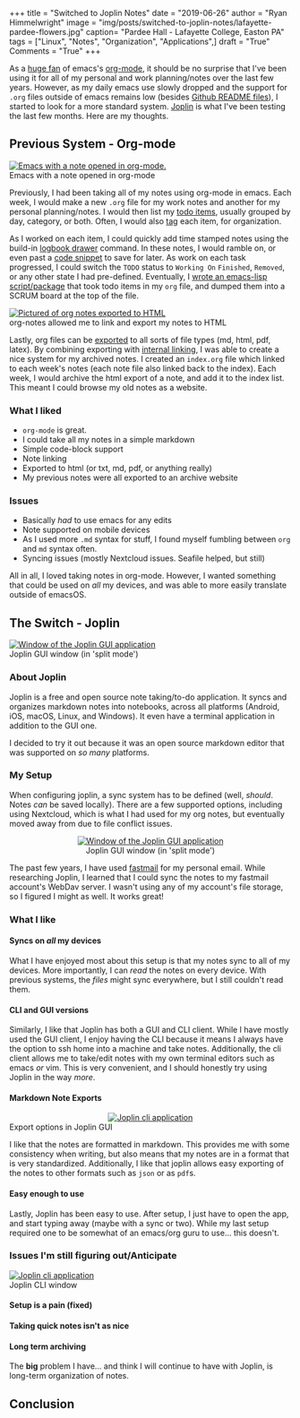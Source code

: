 +++
title  = "Switched to Joplin Notes"
date   = "2019-06-26"
author = "Ryan Himmelwright"
image  = "img/posts/switched-to-joplin-notes/lafayette-pardee-flowers.jpg"
caption= "Pardee Hall - Lafayette College, Easton PA"
tags   = ["Linux", "Notes", "Organization", "Applications",]
draft  = "True"
Comments = "True"
+++

As a [huge fan](/post/org-babel-setup/) of emacs's
[org-mode](https://orgmode.org/), it should be no surprise that I've been using
it for all of my personal and work planning/notes over the last few years.
However, as my daily emacs use slowly dropped and the support for `.org` files
outside of emacs remains low (besides [Github README
files](https://github.com/himmAllRight/dotfiles/tree/master/emacs)), I started
to look for a more standard system. [Joplin](https://joplinapp.org/) is what
I've been testing the last few months. Here are my thoughts.

<!--more-->

## Previous System - Org-mode

<a href="/img/posts/switched-to-joplin-notes/org-mode-notes.png">
<img alt="Emacs with a note opened in org-mode." src="/img/posts/switched-to-joplin-notes/org-mode-notes.png" style="max-width: 100%;"/></a>
<div class="caption">Emacs with a note opened in org-mode</div>

Previously, I had been taking all of my notes using org-mode in emacs. Each
week, I would make a new `.org` file for my work notes and another for my
personal planning/notes. I would then list my [todo items](https://orgmode.org/manual/TODO-items.html), usually grouped by day, category, or both. Often, I would also [tag](https://orgmode.org/manual/Tags.html) each item, for organization.

As I worked on each item, I could quickly add time stamped notes using the
build-in [logbook drawer](https://orgmode.org/manual/Drawers.html) command. In
these notes, I would ramble on, or even past a [code snippet](https://orgmode.org/manual/Working-with-source-code.html) to save for later. As work on each task progressed, I could switch the `TODO` status to `Working On` `Finished`, `Removed`, or any other state I had pre-defined. Eventually, I [wrote an emacs-lisp script/package](https://github.com/himmAllRight/ry-org-scrum) that took  todo items in my `org` file, and dumped them into a SCRUM board at the top of the file.


<a href="/img/posts/switched-to-joplin-notes/org-notes-export-pages.png">
<img alt="Pictured of org notes exported to HTML" src="/img/posts/switched-to-joplin-notes/org-notes-export-pages.png" style="max-width: 100%;"/></a>
<div class="caption">org-notes allowed me to link and export my notes to
HTML</div>

Lastly, org files can be [exported](https://orgmode.org/manual/Exporting.html)
to all sorts of file types (md, html, pdf, latex). By combining exporting with
[internal linking](https://orgmode.org/manual/Internal-links.html), I was able
to create a nice system for my archived notes. I created an `index.org` file
which linked to each week's notes (each note file also linked back to the
index). Each week, I would archive the html export of a note, and add it to the
index list. This meant I could browse my old notes as a website.

### What I liked

- `org-mode` is great.
- I could take all my notes in a simple markdown
- Simple code-block support
- Note linking
- Exported to html (or txt, md, pdf, or anything really)
- My previous notes were all exported to an archive website

### Issues
- Basically _had_ to use emacs for any edits
- Note supported on mobile devices
- As I used more `.md` syntax for stuff, I found myself fumbling between `org` and `md` syntax often.
- Syncing issues (mostly Nextcloud issues. Seafile helped, but still)

All in all, I loved taking notes in org-mode. However, I wanted something that
could be used on *all* my devices, and was able to more easily translate
outside of emacsOS.

## The Switch - Joplin

<a href="/img/posts/switched-to-joplin-notes/joplin-window.png">
<img alt="Window of the Joplin GUI application" src="/img/posts/switched-to-joplin-notes/joplin-window.png" style="max-width: 100%;"/></a>
<div class="caption">Joplin GUI window (in 'split mode')</div>

### About Joplin

Joplin is a free and open source note taking/to-do application. It syncs and organizes
markdown notes into notebooks, across all platforms (Android, iOS, macOS,
Linux, and Windows). It even have a terminal application in addition to the GUI
one.

I decided to try it out because it was an open source markdown editor that was
supported on *so many* platforms.


### My Setup

When configuring joplin, a sync system has to be defined (well, *should*. Notes
*can* be saved locally). There are a few supported options, including using
Nextcloud, which is what I had used for my org notes, but eventually moved away
from due to file conflict issues.

<center>
<a href="/img/posts/switched-to-joplin-notes/fastmail_logo.png">
<img alt="Window of the Joplin GUI application" src="/img/posts/switched-to-joplin-notes/fastmail_logo.png" style="max-width: 70%;"/></a>
<div class="caption">Joplin GUI window (in 'split mode')</div>
</center>

The past few years, I have used [fastmail](https://www.fastmail.com) for my
personal email. While researching Joplin, I learned that I could sync the notes
to my fastmail account's WebDav server. I wasn't using any of my account's file
storage, so I figured I might as well. It works great!

### What I like
#### Syncs on *all* my devices
What I have enjoyed most about this setup is that my notes sync to all of my
devices. More importantly, I can *read* the notes on every device. With
previous systems, the *files* might sync everywhere, but I still couldn't read
them.

#### CLI and GUI versions
Similarly, I like that Joplin has both a GUI and CLI client. While I have
mostly used the GUI client, I enjoy having the CLI because it means I always
have the option to ssh home into a machine and take notes. Additionally, the
cli client allows me to take/edit notes with my own terminal editors such as
emacs *or* vim. This is very convenient, and I should honestly try using
Joplin in the way *more*.

#### Markdown Note Exports

<center>
<a href="/img/posts/switched-to-joplin-notes/export-options.png">
<img alt="Joplin cli application" src="/img/posts/switched-to-joplin-notes/export-options.png" style="max-width: 100%;"/></a>
</center>
<div class="caption">Export options in Joplin GUI</div>

I like that the notes are formatted in markdown. This provides me with some
consistency when writing, but also means that my notes are in a format that is
very standardized. Additionally, I like that joplin allows easy exporting of
the notes to other formats such as `json` or as `pdf`s.

#### Easy enough to use
Lastly, Joplin has been easy to use. After setup, I just have to open the app,
and start typing away (maybe with a sync or two). While my last setup required
one to be somewhat of an emacs/org guru to use... this doesn't.


### Issues I'm still figuring out/Anticipate

<a href="/img/posts/switched-to-joplin-notes/joplin-cli.png">
<img alt="Joplin cli application" src="/img/posts/switched-to-joplin-notes/joplin-cli.png" style="max-width: 100%;"/></a>
<div class="caption">Joplin CLI window </div>

#### Setup is a pain (fixed)

#### Taking quick notes isn't as nice

#### Long term archiving

The **big** problem I have... and think I will continue to have with Joplin, is
long-term organization of notes.

## Conclusion

